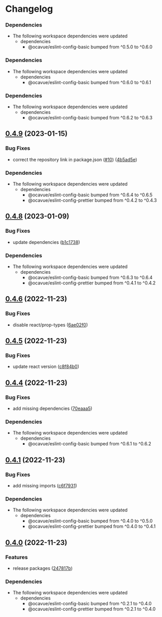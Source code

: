 # Changelog

### Dependencies

* The following workspace dependencies were updated
  * dependencies
    * @ocavue/eslint-config-basic bumped from ^0.5.0 to ^0.6.0

### Dependencies

* The following workspace dependencies were updated
  * dependencies
    * @ocavue/eslint-config-basic bumped from ^0.6.0 to ^0.6.1

### Dependencies

* The following workspace dependencies were updated
  * dependencies
    * @ocavue/eslint-config-basic bumped from ^0.6.2 to ^0.6.3

## [0.4.9](https://github.com/ocavue/eslint-config/compare/eslint-config-react-v0.4.8...eslint-config-react-v0.4.9) (2023-01-15)


### Bug Fixes

* correct the repository link in package.json ([#10](https://github.com/ocavue/eslint-config/issues/10)) ([4b5ad5e](https://github.com/ocavue/eslint-config/commit/4b5ad5e40459c470abb8fda326b76730f270d4a1))


### Dependencies

* The following workspace dependencies were updated
  * dependencies
    * @ocavue/eslint-config-basic bumped from ^0.6.4 to ^0.6.5
    * @ocavue/eslint-config-prettier bumped from ^0.4.2 to ^0.4.3

## [0.4.8](https://github.com/ocavue/eslint-config/compare/eslint-config-react-v0.4.7...eslint-config-react-v0.4.8) (2023-01-09)


### Bug Fixes

* update dependencies ([b1c1738](https://github.com/ocavue/eslint-config/commit/b1c17382b337a31564b627776a44b6048efcfd6f))


### Dependencies

* The following workspace dependencies were updated
  * dependencies
    * @ocavue/eslint-config-basic bumped from ^0.6.3 to ^0.6.4
    * @ocavue/eslint-config-prettier bumped from ^0.4.1 to ^0.4.2

## [0.4.6](https://github.com/ocavue/eslint-config/compare/eslint-config-react-v0.4.5...eslint-config-react-v0.4.6) (2022-11-23)


### Bug Fixes

* disable react/prop-types ([6ae02f0](https://github.com/ocavue/eslint-config/commit/6ae02f0f33cdde6204a8313250409553ac583eef))

## [0.4.5](https://github.com/ocavue/eslint-config/compare/eslint-config-react-v0.4.4...eslint-config-react-v0.4.5) (2022-11-23)


### Bug Fixes

* update react version ([c8f84b0](https://github.com/ocavue/eslint-config/commit/c8f84b00ded0cccf507114bfd6c9023e0ae03004))

## [0.4.4](https://github.com/ocavue/eslint-config/compare/eslint-config-react-v0.4.3...eslint-config-react-v0.4.4) (2022-11-23)


### Bug Fixes

* add missing dependencies ([70eaaa5](https://github.com/ocavue/eslint-config/commit/70eaaa50bb482ce3bd3575deb5e7b0011b417c7b))


### Dependencies

* The following workspace dependencies were updated
  * dependencies
    * @ocavue/eslint-config-basic bumped from ^0.6.1 to ^0.6.2

## [0.4.1](https://github.com/ocavue/eslint-config/compare/eslint-config-react-v0.4.0...eslint-config-react-v0.4.1) (2022-11-23)


### Bug Fixes

* add missing imports ([c6f7931](https://github.com/ocavue/eslint-config/commit/c6f793125f7a9996fb2341458fa462399c60148f))


### Dependencies

* The following workspace dependencies were updated
  * dependencies
    * @ocavue/eslint-config-basic bumped from ^0.4.0 to ^0.5.0
    * @ocavue/eslint-config-prettier bumped from ^0.4.0 to ^0.4.1

## [0.4.0](https://github.com/ocavue/eslint-config/compare/eslint-config-react-v0.3.0...eslint-config-react-v0.4.0) (2022-11-23)


### Features

* release packages ([247817b](https://github.com/ocavue/eslint-config/commit/247817b1397b6291b5c800435a23748075d535f7))


### Dependencies

* The following workspace dependencies were updated
  * dependencies
    * @ocavue/eslint-config-basic bumped from ^0.2.1 to ^0.4.0
    * @ocavue/eslint-config-prettier bumped from ^0.2.1 to ^0.4.0
